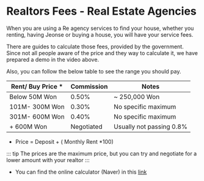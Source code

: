 # Realtors Fees - Real Estate Agencies 

<youtube src="https://youtu.be/g8M-Y1ECSnI" />

When you are using a Re agency services to find your house, whether you renting, having Jeonse or buying a house, you will have your service fees.

There are guides to calculate those fees, provided by the government.
Since not all people aware of the price and they way to calculate it, we have prepared a demo in the video above.

Also, you can follow the below table to see the range you should pay.

| Rent/ Buy Price * | Commission | Notes |
| - | - | - | 
| Below 50M Won | 0.50% | ~ 250,000 Won | 50M- 100M Won | 0.40% | ~500,000 Won |
| 101M- 300M Won | 0.30% | No specific maximum |
| 301M- 600M Won | 0.40% | No specific maximum |
| + 600M Won | Negotiated | Usually not passing 0.8% |

- Price = Deposit + ( Monthly Rent *100)

::: tip
The prices are the maximum price, but you can try and negotiate for a lower amount with your realtor
:::

- You can find the online calculator (Naver) in this [link](https://search.naver.com/search.naver?sm=tab_hty.top&where=nexearch&query=%EB%B6%80%EB%8F%99%EC%82%B0+%EB%B3%B5%EB%B9%84+%EA%B3%84%EC%82%B0%EA%B8%B0&oquery=%EB%B6%80%EB%8F%99%EC%82%B0+%EB%B3%B5%EB%B9%84+%EA%B3%84%EC%82%B0%EA%B8%B0&tqi=U5GNtdp0JXVssaOrGV8ssssssxl-381375)
